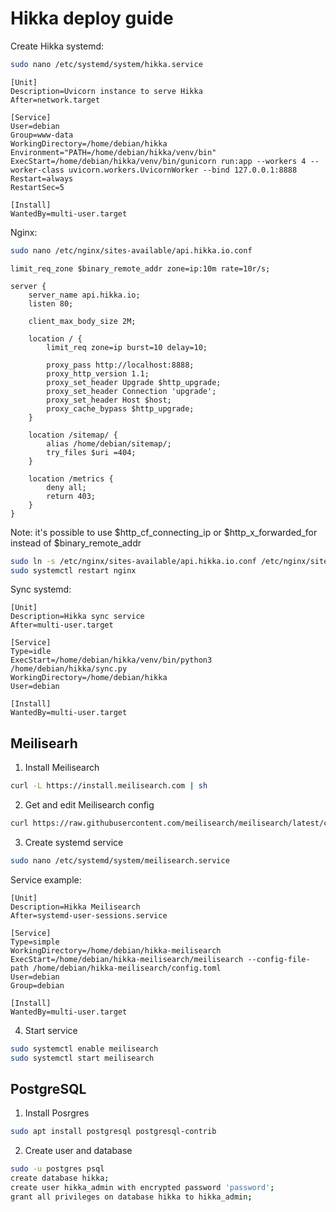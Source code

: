 # Hikka deploy guide

Create Hikka systemd:
```bash
sudo nano /etc/systemd/system/hikka.service
```

```
[Unit]
Description=Uvicorn instance to serve Hikka
After=network.target

[Service]
User=debian
Group=www-data
WorkingDirectory=/home/debian/hikka
Environment="PATH=/home/debian/hikka/venv/bin"
ExecStart=/home/debian/hikka/venv/bin/gunicorn run:app --workers 4 --worker-class uvicorn.workers.UvicornWorker --bind 127.0.0.1:8888
Restart=always
RestartSec=5

[Install]
WantedBy=multi-user.target
```

Nginx:
```bash
sudo nano /etc/nginx/sites-available/api.hikka.io.conf
```

```
limit_req_zone $binary_remote_addr zone=ip:10m rate=10r/s;

server {
    server_name api.hikka.io;
    listen 80;

    client_max_body_size 2M;

    location / {
        limit_req zone=ip burst=10 delay=10;

        proxy_pass http://localhost:8888;
        proxy_http_version 1.1;
        proxy_set_header Upgrade $http_upgrade;
        proxy_set_header Connection 'upgrade';
        proxy_set_header Host $host;
        proxy_cache_bypass $http_upgrade;
    }

    location /sitemap/ {
        alias /home/debian/sitemap/;
        try_files $uri =404;
    }

    location /metrics {
        deny all;
        return 403;
    }
}
```

Note: it's possible to use $http_cf_connecting_ip or $http_x_forwarded_for instead of $binary_remote_addr

```bash
sudo ln -s /etc/nginx/sites-available/api.hikka.io.conf /etc/nginx/sites-enabled
sudo systemctl restart nginx
```

Sync systemd:
```
[Unit]
Description=Hikka sync service
After=multi-user.target

[Service]
Type=idle
ExecStart=/home/debian/hikka/venv/bin/python3 /home/debian/hikka/sync.py
WorkingDirectory=/home/debian/hikka
User=debian

[Install]
WantedBy=multi-user.target
```

## Meilisearh

1. Install Meilisearch
```bash
curl -L https://install.meilisearch.com | sh
```

2. Get and edit Meilisearch config
```bash
curl https://raw.githubusercontent.com/meilisearch/meilisearch/latest/config.toml > config.toml
```

3. Create systemd service
```bash
sudo nano /etc/systemd/system/meilisearch.service
```

Service example:
```
[Unit]
Description=Hikka Meilisearch
After=systemd-user-sessions.service

[Service]
Type=simple
WorkingDirectory=/home/debian/hikka-meilisearch
ExecStart=/home/debian/hikka-meilisearch/meilisearch --config-file-path /home/debian/hikka-meilisearch/config.toml
User=debian
Group=debian

[Install]
WantedBy=multi-user.target
```

4. Start service
```bash
sudo systemctl enable meilisearch
sudo systemctl start meilisearch
```

## PostgreSQL

1. Install Posrgres
```bash
sudo apt install postgresql postgresql-contrib
```

2. Create user and database
```bash
sudo -u postgres psql
create database hikka;
create user hikka_admin with encrypted password 'password';
grant all privileges on database hikka to hikka_admin;
```
